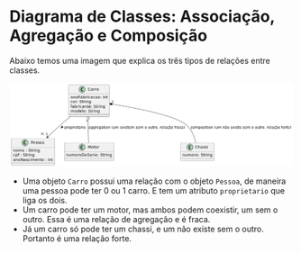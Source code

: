 # Diagrama de Classes: Associação, Agregação e Composição

Abaixo temos uma imagem que explica os três tipos de relações entre classes.

![relashionships](./association-agregation-composition.png)

- Uma objeto `Carro` possui uma relação com o objeto `Pessoa`, de maneira uma pessoa pode ter 0 ou 1 carro. E tem um atributo `proprietario` que liga os dois.
- Um carro pode ter um motor, mas ambos podem coexistir, um sem o outro. Essa é uma relação de agregação e é fraca.
- Já um carro só pode ter um chassi, e um não existe sem o outro. Portanto é uma relação forte.